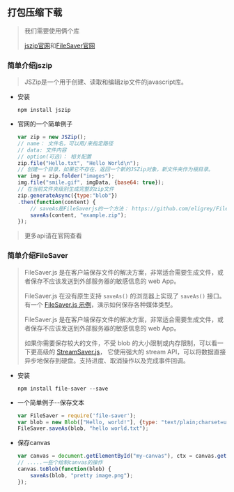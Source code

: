 ## 打包压缩下载

> 我们需要使用俩个库
>
> [jszip官网](https://stuk.github.io/jszip/documentation/examples.html)和[FileSaver官网](https://github.com/eligrey/FileSaver.js)

### 简单介绍jszip

> JSZip是一个用于创建、读取和编辑zip文件的javascript库。

* 安装

  ```she
  npm install jszip
  ```

* 官网的一个简单例子

  ```js
  var zip = new JSZip();
  // name： 文件名，可以用/来指定路径
  // data: 文件内容
  // option(可选)： 相关配置
  zip.file("Hello.txt", "Hello World\n");
  // 创建一个目录，如果它不存在，返回一个新的JSZip对象，新文件夹作为根目录。
  var img = zip.folder("images");
  img.file("smile.gif", imgData, {base64: true});
  // 在当前文件夹级别生成完整的zip文件
  zip.generateAsync({type:"blob"})
  .then(function(content) {
      // saveAs是FileSaverjs的一个方法： https://github.com/eligrey/FileSaver.js
      saveAs(content, "example.zip");
  });
  ```

> 更多api请在官网查看

### 简单介绍FileSaver

> FileSaver.js 是在客户端保存文件的解决方案，非常适合需要生成文件，或者保存不应该发送到外部服务器的敏感信息的 web App。
>
> FileSaver.js 在没有原生支持 `saveAs()` 的浏览器上实现了 `saveAs()` 接口。有一个 [FileSaver.js 示例](http://eligrey.com/demos/FileSaver.js/)，演示如何保存各种媒体类型。
>
> FileSaver.js 是在客户端保存文件的解决方案，非常适合需要生成文件，或者保存不应该发送到外部服务器的敏感信息的 web App。
>
> 如果你需要保存较大的文件，不受 blob 的大小限制或内存限制，可以看一下更高级的 [StreamSaver.js](https://github.com/jimmywarting/StreamSaver.js)，
> 它使用强大的 stream API，可以将数据直接异步地保存到硬盘。支持进度、取消操作以及完成事件回调。

* 安装

  ```shell
  npm install file-saver --save
  ```

* 一个简单例子--保存文本

  ```js
  var FileSaver = require('file-saver');
  var blob = new Blob(["Hello, world!"], {type: "text/plain;charset=utf-8"});
  FileSaver.saveAs(blob, "hello world.txt");
  ```

* 保存canvas

  ```js
  var canvas = document.getElementById("my-canvas"), ctx = canvas.getContext("2d");
  // .....一些个绘制canvas的操作
  canvas.toBlob(function(blob) {
      saveAs(blob, "pretty image.png");
  });
  ```

  

